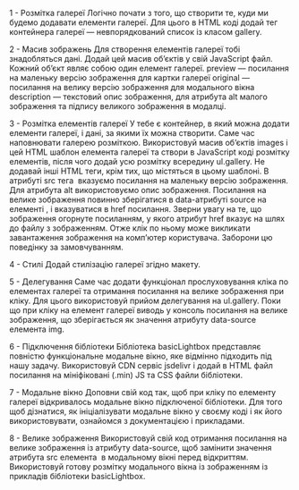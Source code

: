 1 - Розмітка галереї
Логічно почати з того, що створити те, куди ми будемо додавати елементи галереї. Для цього в HTML коді додай тег контейнера галереї — невпорядкований список із класом gallery.

<ul class="gallery"></ul>

2 - Масив зображень
Для створення елементів галереї тобі знадобляться дані. Додай цей масив об’єктів у свій JavaScript файл. Кожний об’єкт являє собою один елемент галереї.
preview — посилання на маленьку версію зображення для картки галереї
original — посилання на велику версію зображення для модального вікна
description — текстовий опис зображення, для атрибута alt малого зображення та підпису великого зображення в модалці.

3 - Розмітка елементів галереї
У тебе є контейнер, в який можна додати елементи галереї, і дані, за якими їх можна створити. Саме час наповнювати галерею розміткою.
Використовуй масив об’єктів images і цей HTML шаблон елемента галереї та створи в JavaScript коді розмітку елементів, після чого додай усю розмітку всередину ul.gallery. Не додавай інші HTML теги, крім тих, що містяться в цьому шаблоні.
В атрибуті src тега <img> вказуємо посилання на маленьку версію зображення.
Для атрибута alt використовуємо опис зображення.
Посилання на велике зображення повинно зберігатися в data-атрибуті source на елементі <img>, і вказуватися в href посилання.
Зверни увагу на те, що зображення огорнуте посиланням, у якого атрибут href вказує на шлях до файлу з зображенням. Отже клік по ньому може викликати завантаження зображення на комп’ютер користувача. Заборони цю поведінку за замовчуванням.

4 - Стилі
Додай стилізацію галереї згідно макету.

5 - Делегування
Саме час додати функціонал прослуховування кліка по елементах галереї та отримання посилання на велике зображення при кліку. Для цього використовуй прийом делегування на ul.gallery. Поки що при кліку на елемент галереї виводь у консоль посилання на велике зображення, що зберігається як значення атрибуту data-source елемента img.

6 - Підключення бібліотеки
Бібліотека basicLightbox представляє повністю функціональне модальне вікно, яке відмінно підходить під нашу задачу. Використовуй CDN сервіс jsdelivr і додай в HTML файл посилання на мініфіковані (.min) JS та CSS файли бібліотеки.

7 - Модальне вікно
Доповни свій код так, щоб при кліку по елементу галереї відкривалось модальне вікно підключеної бібліотеки. Для того щоб дізнатися, як ініціалізувати модальне вікно у своєму коді і як його використовувати, ознайомся з документацією і прикладами.

8 - Велике зображення
Використовуй свій код отримання посилання на велике зображення із атрибуту data-source, щоб замінити значення атрибута src елемента <img> в модальному вікні перед відкриттям. Використовуй готову розмітку модального вікна із зображенням із прикладів бібліотеки basicLightbox.
